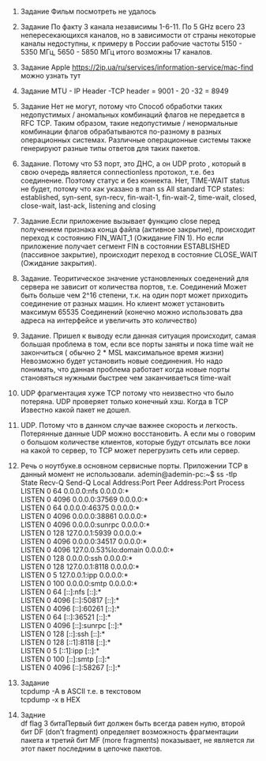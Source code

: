 1. Задание 
   Фильм посмотреть не удалось

2. Задание 
   По факту 3 канала независимы 1-6-11. По 5 GHz всего 23 непересекающихся каналов, но в зависимости от страны некоторые каналы недоступны, 
к примеру в России рабочие частоты 5150 - 5350 МГц, 5650 - 5850 МГц итого возможны 17 каналов.

3. Задание 
   Apple 
   https://2ip.ua/ru/services/information-service/mac-find можно узнать тут

4. Задание 
   MTU - IP Header -TCP header = 9001 - 20 -32 = 8949

5. Задание 
   Нет не могут, потому что Способ обработки таких недопустимых / аномальных комбинаций флагов не передается в RFC TCP. 
   Таким образом, такие недопустимые / ненормальные комбинации флагов обрабатываются по-разному в разных операционных системах. 
   Различные операционные системы также генерируют разные типы ответов для таких пакетов.

6. Задание.
   Потому что 53 порт, это ДНС, а он UDP proto , который в свою очередь является connectionless протокол, т.е. без соединение. 
   Поэтому статус и без коннекта. Нет, TIME-WAIT status не будет, потому что как указано в man ss  All standard TCP states: established, syn-sent, syn-recv, 
   fin-wait-1, fin-wait-2, time-wait, closed, close-wait, last-ack, listening and closing
7. Задание.Если приложение вызывает функцию close перед получением признака конца файла (активное закрытие), происходит переход к состоянию FIN_WAIT_1 (Ожидание FIN 1).
   Но если приложение получает сегмент FIN в состоянии ESTABLISHED (пассивное закрытие), происходит переход в состояние CLOSE_WAIT (Ожидание закрытия).
8. Задание. Теоритическое значение установленных соеденений для сервера не зависит от количества портов, т.е. Соединений Может быть больше чем 2^16 степени, т.к. на один порт может приходить соединение от разных машин. Но клиент может установить максимум
 65535 Соединений (конечно можно использовать два адреса на интерфейсе и увеличить это количество)
9.  Задание. Пришел к выводу если данная ситуация происходит, самая большая проблема в том, 
    если все порты заняты и пока time wait не закончиться ( обычно 2 * MSL максимальное время жизни) Невозможно будет установить новые соединения. 
    Но надо понимать, что данная проблема работает когда новые порты становяться нужными быстрее чем заканчиваеться time-wait
10. UDP фрагментация хуже TCP потому что неизвестно что было потеряна. UDP проверяет только конечный хэш. Когда в TCP Известно какой пакет не дошел.
    
11. UDP. Потому что в данном случае важнее скорость и легкость. Потерянные данные UDP можно восстановить. 
    А если мы о говорим о большом количестве клиентов, которые будут отсылать все локи на какой то сервер, то TCP может перегрузить сеть или сервер.
    
12. Речь о ноутбуке.в основном сервисные порты. Приложении TCP в данный момент не использовали.
ademin@ademin-pc:~$ ss -tlp  
State             Recv-Q             Send-Q                         Local Address:Port                           Peer Address:Port             Process  
LISTEN            0                  64                                   0.0.0.0:nfs                                 0.0.0.0:*  
LISTEN            0                  4096                                 0.0.0.0:37569                               0.0.0.0:*  
LISTEN            0                  64                                   0.0.0.0:46375                               0.0.0.0:*  
LISTEN            0                  4096                                 0.0.0.0:38861                               0.0.0.0:*  
LISTEN            0                  4096                                 0.0.0.0:sunrpc                              0.0.0.0:*  
LISTEN            0                  128                                127.0.0.1:5939                                0.0.0.0:*  
LISTEN            0                  4096                                 0.0.0.0:34517                               0.0.0.0:*  
LISTEN            0                  4096                           127.0.0.53%lo:domain                              0.0.0.0:*  
LISTEN            0                  128                                  0.0.0.0:ssh                                 0.0.0.0:*  
LISTEN            0                  128                                127.0.0.1:8118                                0.0.0.0:*  
LISTEN            0                  5                                  127.0.0.1:ipp                                 0.0.0.0:*  
LISTEN            0                  100                                  0.0.0.0:smtp                                0.0.0.0:*  
LISTEN            0                  64                                      [::]:nfs                                    [::]:*  
LISTEN            0                  4096                                    [::]:50817                                  [::]:*  
LISTEN            0                  4096                                    [::]:60261                                  [::]:*  
LISTEN            0                  64                                      [::]:36521                                  [::]:*  
LISTEN            0                  4096                                    [::]:sunrpc                                 [::]:*  
LISTEN            0                  128                                     [::]:ssh                                    [::]:*  
LISTEN            0                  128                                    [::1]:8118                                   [::]:*  
LISTEN            0                  5                                      [::1]:ipp                                    [::]:*  
LISTEN            0                  100                                     [::]:smtp                                   [::]:*  
LISTEN            0                  4096                                    [::]:58267                                  [::]:*  
    
13. Задание  
    tcpdump -A в ASCII т.е. в текстовом  
    tcpdump -x в HEX

14. Задние  
df flag 3 битаПервый бит должен быть всегда равен нулю,
    второй бит DF (don’t fragment) определяет возможность фрагментации пакета и третий бит MF 
    (more fragments) показывает, не является ли этот пакет последним в цепочке пакетов. 